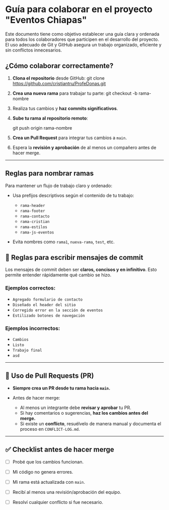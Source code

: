 # Guía para colaborar en el proyecto "Eventos Chiapas"

Este documento tiene como objetivo establecer una guía clara y ordenada para todos los colaboradores que participen en el desarrollo del proyecto. El uso adecuado de Git y GitHub asegura un trabajo organizado, eficiente y sin conflictos innecesarios.

## ¿Cómo colaborar correctamente?

1. **Clona el repositorio** desde GitHub:
   git clone https://github.com/cristiantru/ProfeDonas.git

2. **Crea una nueva rama** para trabajar tu parte:
   git checkout -b rama-nombre

3. Realiza tus cambios y **haz commits significativos**.

4. **Sube tu rama al repositorio remoto**:

   git push origin rama-nombre

5. **Crea un Pull Request** para integrar tus cambios a `main`.

6. Espera la **revisión y aprobación** de al menos un compañero antes de hacer merge.

---

## Reglas para nombrar ramas

Para mantener un flujo de trabajo claro y ordenado:

* Usa prefijos descriptivos según el contenido de tu trabajo:

  * `rama-header`
  * `rama-footer`
  * `rama-contacto`
  * `rama-cristian`
  * `rama-estilos`
  * `rama-js-eventos`

* Evita nombres como `rama1`, `nueva-rama`, `test`, etc.

## 💬 Reglas para escribir mensajes de commit

Los mensajes de commit deben ser **claros, concisos y en infinitivo**. Esto permite entender rápidamente qué cambio se hizo.

### Ejemplos correctos:

* `Agregado formulario de contacto`
* `Diseñado el header del sitio`
* `Corregido error en la sección de eventos`
* `Estilizado botones de navegación`

### Ejemplos incorrectos:

* `Cambios`
* `Listo`
* `Trabajo final`
* `asd`

---

## 🔀 Uso de Pull Requests (PR)

* **Siempre crea un PR desde tu rama hacia `main`.**
* Antes de hacer merge:

  * Al menos un integrante debe **revisar y aprobar** tu PR.
  * Si hay comentarios o sugerencias, **haz los cambios antes del merge.**
  * Si existe un **conflicto**, resuélvelo de manera manual y documenta el proceso en `CONFLICT-LOG.md`.

---

## ✅ Checklist antes de hacer merge

* [ ] Probé que los cambios funcionan.
* [ ] Mi código no genera errores.
* [ ] Mi rama está actualizada con `main`.
* [ ] Recibí al menos una revisión/aprobación del equipo.
* [ ] Resolví cualquier conflicto si fue necesario.


